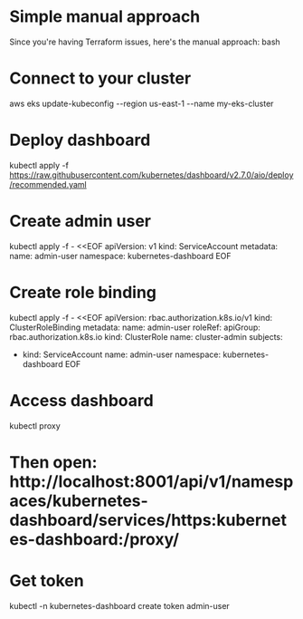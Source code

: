 # **Simple manual approach**

Since you're having Terraform issues, here's the manual approach:
bash

# Connect to your cluster
aws eks update-kubeconfig --region us-east-1 --name my-eks-cluster

# Deploy dashboard
kubectl apply -f https://raw.githubusercontent.com/kubernetes/dashboard/v2.7.0/aio/deploy/recommended.yaml

# Create admin user
kubectl apply -f - <<EOF
apiVersion: v1
kind: ServiceAccount
metadata:
  name: admin-user
  namespace: kubernetes-dashboard
EOF

# Create role binding
kubectl apply -f - <<EOF
apiVersion: rbac.authorization.k8s.io/v1
kind: ClusterRoleBinding
metadata:
  name: admin-user
roleRef:
  apiGroup: rbac.authorization.k8s.io
  kind: ClusterRole
  name: cluster-admin
subjects:
- kind: ServiceAccount
  name: admin-user
  namespace: kubernetes-dashboard
EOF

# Access dashboard
kubectl proxy
# Then open: http://localhost:8001/api/v1/namespaces/kubernetes-dashboard/services/https:kubernetes-dashboard:/proxy/

# Get token
kubectl -n kubernetes-dashboard create token admin-user
